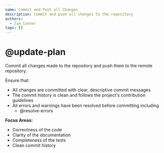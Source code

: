 ```yaml
---
name: Commit and Push all Changes
description: Commit and push all changes to the repository
authors:
  - Jim Conner
tags: []
---
```


# @update-plan

Commit all changes made to the repository and push them to the remote repository.

Ensure that:
- All changes are committed with clear, descriptive commit messages
- The commit history is clean and follows the project's contribution guidelines
- All errors and warnings have been resolved before committing including 
  - @resolve-errors
  
**Focus Areas:**
- Correctness of the code
- Clarity of the documentation
- Completeness of the tests
- Clean commit history  
  

